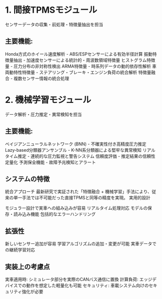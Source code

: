 # 1. 間接TPMSモジュール
センサーデータの収集・前処理・特徴量抽出を担当
## 主要機能:

Honda方式のホイール速度解析 - ABS/ESPセンサーによる有効半径計算
振動特徴量抽出 - 加速度センサーによる統計的・周波数領域特徴量
ヒストグラム特徴量 - 圧力分布の非対称性検出
ARMA特徴量 - 時系列データの動的依存性解析
車両動特性特徴量 - ステアリング・ブレーキ・エンジン負荷の統合解析
特徴量融合 - 複数センサー情報の統合処理

# 2. 機械学習モジュール
データ解析・圧力推定・異常検知を担当
## 主要機能:

ベイジアンニューラルネットワーク (BNN) - 不確実性付き高精度圧力推定
Lazy-based分類器アンサンブル - K-NN系分類器による堅牢な異常検知
リアルタイム推定 - 連続的な圧力監視と警告システム
信頼度評価 - 推定結果の信頼性定量化
予測保全機能 - 故障予兆検知とアラート

## システムの特徴
統合アプローチ
最新研究で実証された「特徴融合 + 機械学習」手法により、従来の単一手法では不可能だった直接TPMSと同等の精度を実現。
実用的設計

モジュラー設計で実車への組み込みが容易
リアルタイム処理対応
モデルの保存・読み込み機能
包括的なエラーハンドリング

## 拡張性

新しいセンサー追加が容易
学習アルゴリズムの追加・変更が可能
実車データでの継続学習対応

## 実装上の考慮点

実車適用時: シミュレータ部分を実際のCANバス通信に置換
計算負荷: エッジデバイスでの動作を想定した軽量化も可能
セキュリティ: 車載システム向けのセキュリティ強化が必要